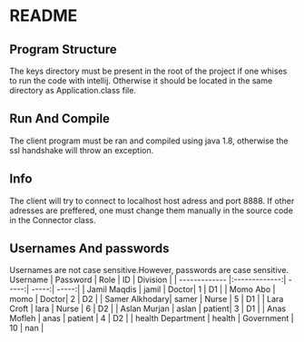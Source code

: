 # README
## Program Structure
The keys directory must be  present in the root of the project if one whises to run the code with intellij. Otherwise it should be located in the same directory as Application.class file.

## Run And Compile
The client program must be ran and compiled using java 1.8, otherwise the ssl handshake will throw an exception. 

## Info
The client will try to connect to localhost host adress and port 8888.
If other adresses are preffered, one must change them manually in the source code in the Connector class.

## Usernames And passwords
Usernames are not case sensitive.However, passwords are case sensitive.
 Username        | Password     | Role   |  ID   |  Division  | 
| -------------  |:-------------:| -----:|  -----:|   -----:| 
| Jamil Maqdis   | jamil         | Doctor| 1   |  D1  | 
| Momo Abo       | momo          | Doctor| 2  |  D2 | 
| Samer Alkhodary| samer         | Nurse | 5  |  D1  | 
| Lara Croft     | lara          | Nurse | 6 |  D2 | 
| Aslan Murjan   | aslan         | patient| 3  |  D1  | 
| Anas Mofleh    | anas          | patient | 4  |  D2  | 
| health Department | health     | Government | 10  |  nan  | 


